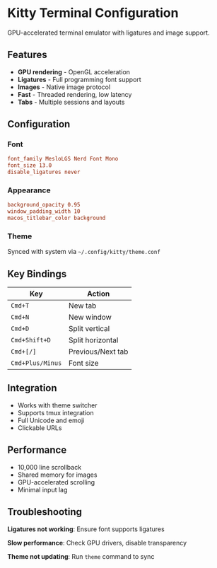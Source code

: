 # Kitty Terminal Configuration

GPU-accelerated terminal emulator with ligatures and image support.

## Features

- **GPU rendering** - OpenGL acceleration
- **Ligatures** - Full programming font support
- **Images** - Native image protocol
- **Fast** - Threaded rendering, low latency
- **Tabs** - Multiple sessions and layouts

## Configuration

### Font

```conf
font_family MesloLGS Nerd Font Mono
font_size 13.0
disable_ligatures never
```

### Appearance

```conf
background_opacity 0.95
window_padding_width 10
macos_titlebar_color background
```

### Theme

Synced with system via `~/.config/kitty/theme.conf`

## Key Bindings

| Key              | Action            |
| ---------------- | ----------------- |
| `Cmd+T`          | New tab           |
| `Cmd+N`          | New window        |
| `Cmd+D`          | Split vertical    |
| `Cmd+Shift+D`    | Split horizontal  |
| `Cmd+[/]`        | Previous/Next tab |
| `Cmd+Plus/Minus` | Font size         |

## Integration

- Works with theme switcher
- Supports tmux integration
- Full Unicode and emoji
- Clickable URLs

## Performance

- 10,000 line scrollback
- Shared memory for images
- GPU-accelerated scrolling
- Minimal input lag

## Troubleshooting

**Ligatures not working**: Ensure font supports ligatures

**Slow performance**: Check GPU drivers, disable transparency

**Theme not updating**: Run `theme` command to sync
